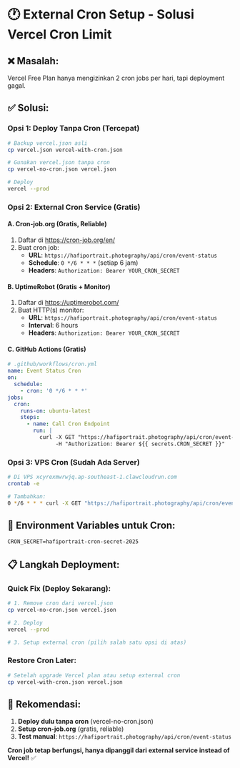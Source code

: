 # 🕐 External Cron Setup - Solusi Vercel Cron Limit

## ❌ **Masalah:**
Vercel Free Plan hanya mengizinkan 2 cron jobs per hari, tapi deployment gagal.

## ✅ **Solusi:**

### **Opsi 1: Deploy Tanpa Cron (Tercepat)**
```bash
# Backup vercel.json asli
cp vercel.json vercel-with-cron.json

# Gunakan vercel.json tanpa cron
cp vercel-no-cron.json vercel.json

# Deploy
vercel --prod
```

### **Opsi 2: External Cron Service (Gratis)**

#### **A. Cron-job.org (Gratis, Reliable)**
1. Daftar di https://cron-job.org/en/
2. Buat cron job:
   - **URL**: `https://hafiportrait.photography/api/cron/event-status`
   - **Schedule**: `0 */6 * * *` (setiap 6 jam)
   - **Headers**: `Authorization: Bearer YOUR_CRON_SECRET`

#### **B. UptimeRobot (Gratis + Monitor)**
1. Daftar di https://uptimerobot.com/
2. Buat HTTP(s) monitor:
   - **URL**: `https://hafiportrait.photography/api/cron/event-status`
   - **Interval**: 6 hours
   - **Headers**: `Authorization: Bearer YOUR_CRON_SECRET`

#### **C. GitHub Actions (Gratis)**
```yaml
# .github/workflows/cron.yml
name: Event Status Cron
on:
  schedule:
    - cron: '0 */6 * * *'
jobs:
  cron:
    runs-on: ubuntu-latest
    steps:
      - name: Call Cron Endpoint
        run: |
          curl -X GET "https://hafiportrait.photography/api/cron/event-status" \
               -H "Authorization: Bearer ${{ secrets.CRON_SECRET }}"
```

### **Opsi 3: VPS Cron (Sudah Ada Server)**
```bash
# Di VPS xcyrexmwrwjq.ap-southeast-1.clawcloudrun.com
crontab -e

# Tambahkan:
0 */6 * * * curl -X GET "https://hafiportrait.photography/api/cron/event-status" -H "Authorization: Bearer YOUR_CRON_SECRET"
```

## 🔧 **Environment Variables untuk Cron:**
```
CRON_SECRET=hafiportrait-cron-secret-2025
```

## 📋 **Langkah Deployment:**

### **Quick Fix (Deploy Sekarang):**
```bash
# 1. Remove cron dari vercel.json
cp vercel-no-cron.json vercel.json

# 2. Deploy
vercel --prod

# 3. Setup external cron (pilih salah satu opsi di atas)
```

### **Restore Cron Later:**
```bash
# Setelah upgrade Vercel plan atau setup external cron
cp vercel-with-cron.json vercel.json
```

## 🎯 **Rekomendasi:**
1. **Deploy dulu tanpa cron** (vercel-no-cron.json)
2. **Setup cron-job.org** (gratis, reliable)
3. **Test manual**: `https://hafiportrait.photography/api/cron/event-status`

**Cron job tetap berfungsi, hanya dipanggil dari external service instead of Vercel!** ✅